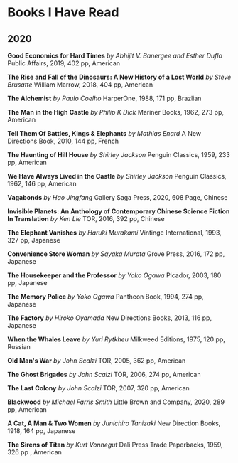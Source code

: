 # Books I Have Read

## 2020

**Good Economics for Hard Times** _by Abhijit V. Banergee and Esther Duflo_ Public Affairs, 2019, 402 pp, American

**The Rise and Fall of the Dinosaurs: A New History of a Lost World** _by Steve Brusatte_  William Marrow, 2018, 404 pp, American

**The Alchemist** _by Paulo Coelho_ HarperOne, 1988, 171 pp, Brazlian

**The Man in the High Castle** _by Philip K Dick_ Mariner Books, 1962, 273 pp, American

**Tell Them Of Battles, Kings & Elephants** _by Mathias Enard_ A New Directions Book, 2010, 144 pp, French

**The Haunting of Hill House** _by Shirley Jackson_ Penguin Classics, 1959, 233 pp, American

**We Have Always Lived in the Castle** _by Shirley Jackson_ Penguin Classics, 1962, 146 pp, American

**Vagabonds** _by Hao Jingfang_ Gallery Saga Press, 2020, 608 Page, Chinese

**Invisible Planets: An Anthology of Contemporary Chinese Science Fiction In Translation** _by Ken Lie_ TOR, 2016, 392 pp, Chinese

**The Elephant Vanishes** _by Haruki Murakami_ Vintinge International, 1993, 327 pp, Japanese

**Convenience Store Woman** _by Sayaka Murata_ Grove Press, 2016, 172 pp, Japanese

**The Housekeeper and the Professor** _by Yoko Ogawa_ Picador, 2003, 180 pp, Japanese

**The Memory Police** _by Yoko Ogawa_ Pantheon Book, 1994, 274 pp, Japanese

**The Factory** _by Hiroko Oyamada_  New Directions Books, 2013, 116 pp, Japanese

**When the Whales Leave** _by Yuri Rytkheu_ Milkweed Editions, 1975, 120 pp, Russian

**Old Man's War** _by John Scalzi_ TOR, 2005, 362 pp, American

**The Ghost Brigades** _by John Scalzi_ TOR, 2006, 274 pp, American

**The Last Colony** _by John Scalzi_ TOR, 2007, 320 pp, American

**Blackwood** _by Michael Farris Smith_ Little Brown and Company, 2020, 289 pp, American

**A Cat, A Man & Two Women** _by Junichiro Tanizaki_ New Direction Books, 1918, 164 pp, Japanese 

**The Sirens of Titan** _by Kurt Vonnegut_  Dali Press Trade Paperbacks, 1959, 326 pp , American
